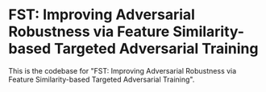 # FST: Improving Adversarial Robustness via Feature Similarity-based Targeted Adversarial Training
This is the codebase for "FST: Improving Adversarial Robustness via Feature Similarity-based Targeted Adversarial Training".
